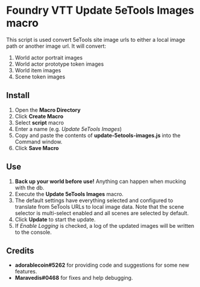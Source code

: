 # Foundry VTT Update 5eTools Images macro

This script is used convert 5eTools site image urls to either a local image path or another image url. It will convert:
1. World actor portrait images
2. World actor prototype token images
3. World item images
4. Scene token images

## Install

1. Open the **Macro Directory**
2. Click **Create Macro**
3. Select **script** macro
4. Enter a name (e.g. *Update 5eTools Images*)
5. Copy and paste the contents of **update-5etools-images.js** into the Command window.
6. Click **Save Macro**

## Use

1. **Back up your world before use!** Anything can happen when mucking with the db.
2. Execute the **Update 5eTools Images** macro.
3. The default settings have everything selected and configured to translate from 5eTools URLs to local image data. Note that the scene selector is multi-select enabled and all scenes are selected by default.
4. Click **Update** to start the update.
5. If *Enable Logging* is checked, a log of the updated images will be written to the console.

## Credits

* **adorablecoin#5262** for providing code and suggestions for some new features.
* **Maravedis#0468** for fixes and help debugging.
